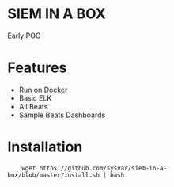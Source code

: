 # SIEM IN A BOX
Early POC

# Features
 - Run on Docker
 - Basic ELK
 - All Beats
 - Sample Beats Dashboards

# Installation
		wget https://github.com/sysvar/siem-in-a-box/blob/master/install.sh | bash
